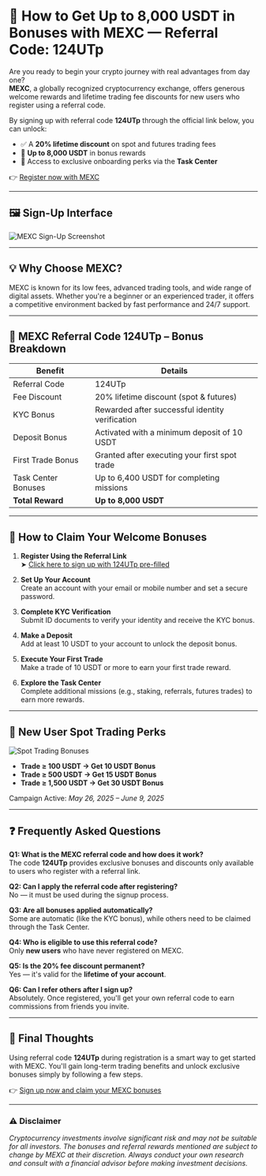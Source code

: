 # 🌟 How to Get Up to 8,000 USDT in Bonuses with MEXC — Referral Code: 124UTp

Are you ready to begin your crypto journey with real advantages from day one?  
**MEXC**, a globally recognized cryptocurrency exchange, offers generous welcome rewards and lifetime trading fee discounts for new users who register using a referral code.

By signing up with referral code **124UTp** through the official link below, you can unlock:

- ✅ A **20% lifetime discount** on spot and futures trading fees  
- 🎁 **Up to 8,000 USDT** in bonus rewards  
- 🔐 Access to exclusive onboarding perks via the **Task Center**

👉 [Register now with MEXC](https://www.mexc.co/acquisition/custom-sign-up?shareCode=mexc-124UTp)

---

## 🖼️ Sign-Up Interface

![MEXC Sign-Up Screenshot](assets/Ekran%20Al%C4%B1nt%C4%B1s%C4%B1.PNG)

---

## 💡 Why Choose MEXC?

MEXC is known for its low fees, advanced trading tools, and wide range of digital assets. Whether you're a beginner or an experienced trader, it offers a competitive environment backed by fast performance and 24/7 support.

---

## 🎁 MEXC Referral Code 124UTp – Bonus Breakdown

| Benefit               | Details                                                  |
|-----------------------|----------------------------------------------------------|
| Referral Code         | 124UTp                                                   |
| Fee Discount          | 20% lifetime discount (spot & futures)                   |
| KYC Bonus             | Rewarded after successful identity verification          |
| Deposit Bonus         | Activated with a minimum deposit of 10 USDT              |
| First Trade Bonus     | Granted after executing your first spot trade            |
| Task Center Bonuses   | Up to 6,400 USDT for completing missions                 |
| **Total Reward**      | **Up to 8,000 USDT**                                     |

---

## 🚀 How to Claim Your Welcome Bonuses

1. **Register Using the Referral Link**  
   ➤ [Click here to sign up with 124UTp pre-filled](https://www.mexc.co/acquisition/custom-sign-up?shareCode=mexc-124UTp)

2. **Set Up Your Account**  
   Create an account with your email or mobile number and set a secure password.

3. **Complete KYC Verification**  
   Submit ID documents to verify your identity and receive the KYC bonus.

4. **Make a Deposit**  
   Add at least 10 USDT to your account to unlock the deposit bonus.

5. **Execute Your First Trade**  
   Make a trade of 10 USDT or more to earn your first trade reward.

6. **Explore the Task Center**  
   Complete additional missions (e.g., staking, referrals, futures trades) to earn more rewards.

---

## 🧾 New User Spot Trading Perks

![Spot Trading Bonuses](assets/Ekran%20Al%C4%B1nt%C4%B1s%C4%B12.PNG)

- **Trade ≥ 100 USDT → Get 10 USDT Bonus**
- **Trade ≥ 500 USDT → Get 15 USDT Bonus**
- **Trade ≥ 1,500 USDT → Get 30 USDT Bonus**

Campaign Active: *May 26, 2025 – June 9, 2025*

---

## ❓ Frequently Asked Questions

**Q1: What is the MEXC referral code and how does it work?**  
The code **124UTp** provides exclusive bonuses and discounts only available to users who register with a referral link.

**Q2: Can I apply the referral code after registering?**  
No — it must be used during the signup process.

**Q3: Are all bonuses applied automatically?**  
Some are automatic (like the KYC bonus), while others need to be claimed through the Task Center.

**Q4: Who is eligible to use this referral code?**  
Only **new users** who have never registered on MEXC.

**Q5: Is the 20% fee discount permanent?**  
Yes — it's valid for the **lifetime of your account**.

**Q6: Can I refer others after I sign up?**  
Absolutely. Once registered, you'll get your own referral code to earn commissions from friends you invite.

---

## 🏁 Final Thoughts

Using referral code **124UTp** during registration is a smart way to get started with MEXC. You'll gain long-term trading benefits and unlock exclusive bonuses simply by following a few steps.

👉 [Sign up now and claim your MEXC bonuses](https://www.mexc.co/acquisition/custom-sign-up?shareCode=mexc-124UTp)

---

### ⚠️ Disclaimer  
*Cryptocurrency investments involve significant risk and may not be suitable for all investors. The bonuses and referral rewards mentioned are subject to change by MEXC at their discretion. Always conduct your own research and consult with a financial advisor before making investment decisions.*
